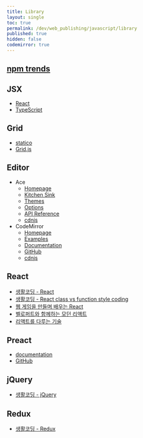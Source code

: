 ```yaml
---
title: Library
layout: single
toc: true
permalink: /dev/web_publishing/javascript/library
published: true
hidden: false
codemirror: true
---
```


<head>
  <base target="_blank">
</head>



## [npm trends](https://npmtrends.com/)



## JSX

- [React](https://react.dev/learn/writing-markup-with-jsx)
- [TypeScript](https://www.typescriptlang.org/docs/handbook/jsx.html)



## Grid

- [statico](https://jsgrids.statico.io/)
- [Grid.js](https://gridjs.io/)



## Editor

- Ace
  - [Homepage](https://ace.c9.io/)
  - [Kitchen Sink](https://ace.c9.io/build/kitchen-sink.html)
  - [Themes](https://gist.github.com/RyanNutt/cb8d60997d97905f0b2aea6c3b5c8ee0)
  - [Options](https://github.com/ajaxorg/ace/wiki/Configuring-Ace)
  - [API Reference](https://ajaxorg.github.io/ace-api-docs/index.html)
  - [cdnjs](https://cdnjs.com/libraries/ace)
- CodeMirror
  - [Homepage](https://codemirror.net/)
  - [Examples](https://codemirror.net/examples/)
  - [Documentation](https://codemirror.net/docs/)
  - [GitHub](https://github.com/codemirror/dev/)
  - [cdnjs](https://cdnjs.com/libraries/codemirror)

<div id="demo-codemirror"></div>



## React

- [생활코딩 - React](https://inf.run/kBb9)
- [생활코딩 - React class vs function style coding](https://inf.run/fYXr)
- [웹 게임을 만들며 배우는 React](https://inf.run/C6m8)
- [벨로퍼트와 함께하는 모던 리액트](https://react.vlpt.us/)
- [리액트를 다루는 기술](https://thebook.io/080203/)



## Preact

- [documentation](https://preactjs.com/guide/v10/getting-started)
- [GitHub](https://github.com/preactjs/preact)



## jQuery

- [생활코딩 - jQuery](https://inf.run/D27z)



## Redux

- [생활코딩 - Redux](https://inf.run/hQ76)
